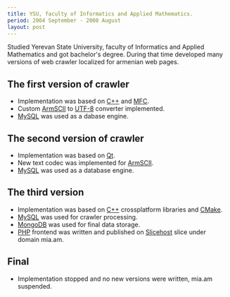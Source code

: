 ```yaml
---
title: YSU, faculty of Informatics and Applied Mathematics.
period: 2004 September - 2008 August
layout: post
---
```

Studied Yerevan State University, faculty of Informatics and Applied Mathematics and got bachelor's degree. 
During that time developed many versions of web crawler localized for armenian web pages.

## The first version of crawler

 - Implementation was based on [C++] and [MFC].
 - Custom [ArmSCII] to [UTF-8] converter implemented.
 - [MySQL] was used as a dabase engine.

## The second version of crawler

 - Implementation was based on [Qt].
 - New text codec was implemented for [ArmSCII].
 - [MySQL] was used as a database engine.

## The third version

 - Implementation was based on [C++] crossplatform libraries and [CMake].
 - [MySQL] was used for crawler processing.
 - [MongoDB] was used for final data storage.
 - [PHP] frontend was written and published on [Slicehost] slice under domain mia.am.
 
## Final

 - Implementation stopped and no new versions were written, mia.am suspended.

[MFC]: http://en.wikipedia.org/wiki/Microsoft_Foundation_Class_Library
[C++]: http://en.wikipedia.org/wiki/C++
[MySQL]: http://en.wikipedia.org/wiki/MySQL
[ArmSCII]: http://en.wikipedia.org/wiki/ArmSCII
[UTF-8]: http://en.wikipedia.org/wiki/UTF-8
[Qt]: http://qt.nokia.com/products/
[CMake]: http://www.cmake.org/
[MongoDB]: http://www.mongodb.org/
[Slicehost]: http://www.slicehost.com/
[PHP]: http://www.php.net/
